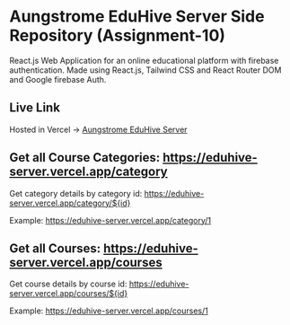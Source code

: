 # Aungstrome EduHive Server Side Repository (Assignment-10)

React.js Web Application for an online educational platform with firebase authentication. Made using React.js, Tailwind CSS and React Router DOM and Google firebase Auth.

## Live Link

Hosted in Vercel -> [Aungstrome EduHive Server](https://eduhive-server.vercel.app/)

## Get all Course Categories: https://eduhive-server.vercel.app/category

Get category details by category id: https://eduhive-server.vercel.app/category/${id}

Example: https://eduhive-server.vercel.app/category/1

## Get all Courses: https://eduhive-server.vercel.app/courses

Get course details by course id: https://eduhive-server.vercel.app/courses/${id}

Example: https://eduhive-server.vercel.app/courses/1
